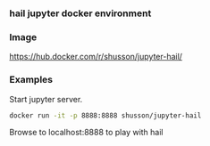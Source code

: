 ### hail jupyter docker environment

### Image
https://hub.docker.com/r/shusson/jupyter-hail/

### Examples

Start jupyter server.
```bash
docker run -it -p 8888:8888 shusson/jupyter-hail
```

Browse to localhost:8888 to play with hail
